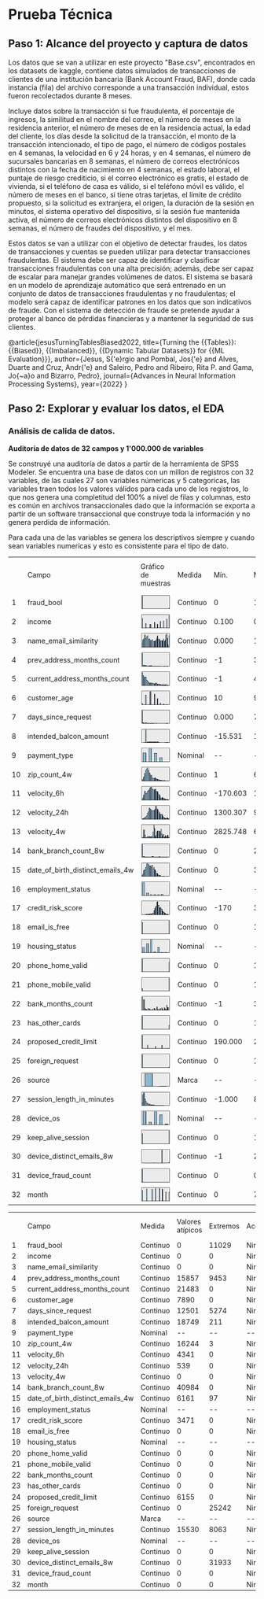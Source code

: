 # Prueba Técnica

## Paso 1: Alcance del proyecto y captura de datos
 
Los datos que se van a utilizar en este proyecto "Base.csv", encontrados en los datasets 
de kaggle, contiene datos simulados de transacciones de clientes de una institución bancaria
(Bank Account Fraud, BAF), donde cada instancia (fila) del archivo corresponde a una transacción
individual, estos fueron recolectados durante 8 meses.

Incluye datos sobre la transacción si fue fraudulenta, el porcentaje
de ingresos, la similitud en el nombre del correo, el número de meses en la residencia anterior,
el número de meses de en la residencia actual, la edad del cliente, los días desde la solicitud 
de la transacción, el monto de la transacción intencionado, el tipo de pago, el número de códigos
postales en 4 semanas, la velocidad en 6 y 24 horas, y en 4 semanas, el número de sucursales bancarias
en 8 semanas, el número de correos electrónicos distintos con la fecha de nacimiento en 4 semanas,
el estado laboral, el puntaje de riesgo crediticio, si el correo electrónico es gratis, el estado
de vivienda, si el teléfono de casa es válido, si el teléfono móvil es válido, el número de meses
en el banco, si tiene otras tarjetas, el límite de crédito propuesto, si la solicitud es extranjera,
el origen, la duración de la sesión en minutos, el sistema operativo del dispositivo, si la sesión
fue mantenida activa, el número de correos electrónicos distintos del dispositivo en 8 semanas,
el número de fraudes del dispositivo, y el mes.

Estos datos se van a utilizar con el objetivo de detectar fraudes, los datos de transacciones y cuentas 
se pueden utilizar para detectar transacciones fraudulentas. El sistema debe ser capaz de identificar y 
clasificar transacciones fraudulentas con una alta precisión; además, debe ser capaz de escalar para manejar
grandes volúmenes de datos. El sistema se basará en un modelo de aprendizaje automático que será entrenado 
en un conjunto de datos de transacciones fraudulentas y no fraudulentas; el modelo será capaz de identificar
patrones en los datos que son indicativos de fraude. Con el sistema de detección de fraude se pretende ayudar
a proteger al banco de pérdidas financieras y a mantener la seguridad de sus clientes.

@article{jesusTurningTablesBiased2022,
title={Turning the {{Tables}}: {{Biased}}, {{Imbalanced}}, {{Dynamic Tabular Datasets}} for {{ML Evaluation}}},
author={Jesus, S{\'e}rgio and Pombal, Jos{\'e} and Alves, Duarte and Cruz, Andr{\'e} and Saleiro, Pedro and Ribeiro, Rita P. and Gama, Jo{\~a}o and Bizarro, Pedro},
journal={Advances in Neural Information Processing Systems},
year={2022}
}

## Paso 2: Explorar y evaluar los datos, el EDA

### Análisis de calida de datos.

**Auditoría de datos de 32 campos y 1'000.000 de variables**

Se construyé una auditoría de datos a partir de la herramienta de SPSS Modeler.
Se encuentra una base de datos con un millon de registros con 32 variables, de las cuales 27 son variables númericas y 5
categoricas, las variables traen todos los valores válidos para cada uno de los registros, lo que nos genera una 
completitud del 100% a nivel de filas y columnas, esto es común en archivos transaccionales dado que la información se 
exporta a partir de un software transaccional que construye toda la información y no genera perdida de información.

Para cada una de las variables se genera los descriptivos siempre y cuando sean variables numericas y esto es consistente
para el tipo de dato.

|    |                                      |                          |          |          |           |                |           |          |                         |                |             |           |                        |          |                       |           |         |
|----|--------------------------------------|--------------------------|----------|----------|-----------|----------------|-----------|----------|-------------------------|----------------|-------------|-----------|------------------------|----------|-----------------------|-----------|---------|
|    | Campo                                | Gráfico de muestras      | Medida   | Mín.     | Máx.      | Suma           | Rango     | Media    | Error estándar de media | Desv. estándar | Varianza    | Asimetría | Err. típ. de asimetría | Kurtosis | Err. típ. de Kurtosis | Exclusivo | Válido  |
| 1  | fraud_bool                           | ![](/Graficos/prop1.jpg) | Continuo | 0        | 1         | 11029          | 1         | 0.011    | 0.000                   | 0.104          | 0.011       | 9.364     | 0.002                  | 85.682   | 0.005                 | --        | 1000000 |
| 2  | income                               | ![](Graficos\prop2.jpg)  | Continuo | 0.100    | 0.900     | 562695.600     | 0.800     | 0.563    | 0.000                   | 0.290          | 0.084       | -0.386    | 0.002                  | -1.299   | 0.005                 | --        | 1000000 |
| 3  | name\_email\_similarity              | ![](Graficos\prop3.jpg)  | Continuo | 0.000    | 1.000     | 493694.095     | 1.000     | 0.494    | 0.000                   | 0.289          | 0.084       | 0.043     | 0.002                  | -1.280   | 0.005                 | --        | 1000000 |
| 4  | prev\_address\_months_count          | ![](Graficos\prop4.jpg)  | Continuo | -1       | 383       | 16718568       | 384       | 16.719   | 0.044                   | 44.046         | 1940.070    | 4.064     | 0.002                  | 20.031   | 0.005                 | --        | 1000000 |
| 5  | current\_address\_months_count       | ![](Graficos\prop5.jpg)  | Continuo | -1       | 428       | 86587867       | 429       | 86.588   | 0.088                   | 88.407         | 7815.727    | 1.387     | 0.002                  | 1.357    | 0.005                 | --        | 1000000 |
| 6  | customer_age                         | ![](Graficos\prop6.jpg)  | Continuo | 10       | 90        | 33689080       | 80        | 33.689   | 0.012                   | 12.026         | 144.620     | 0.478     | 0.002                  | -0.115   | 0.005                 | --        | 1000000 |
| 7  | days\_since\_request                 | ![](Graficos\prop7.jpg)  | Continuo | 0.000    | 78.457    | 1025705.231    | 78.457    | 1.026    | 0.005                   | 5.382          | 28.964      | 9.279     | 0.002                  | 106.569  | 0.005                 | --        | 1000000 |
| 8  | intended\_balcon\_amount             | ![](Graficos\prop8.jpg)  | Continuo | -15.531  | 112.957   | 8661498.537    | 128.487   | 8.661    | 0.020                   | 20.236         | 409.502     | 2.507     | 0.002                  | 6.847    | 0.005                 | --        | 1000000 |
| 9  | payment_type                         | ![](Graficos\prop9.jpg)  | Nominal  | --       | --        | --             | --        | --       | --                      | --             | --          | --        | --                     | --       | --                    | 5         | 1000000 |
| 10 | zip\_count\_4w                       | ![](Graficos\prop10.jpg) | Continuo | 1        | 6700      | 1572692049     | 6699      | 1572.692 | 1.005                   | 1005.375       | 1010778.016 | 1.457     | 0.002                  | 2.140    | 0.005                 | --        | 1000000 |
| 11 | velocity_6h                          | ![](Graficos\prop11.jpg) | Continuo | -170.603 | 16715.565 | 5665296604.795 | 16886.168 | 5665.297 | 3.009                   | 3009.381       | 9056371.989 | 0.563     | 0.002                  | 0.003    | 0.005                 | --        | 1000000 |
| 12 | velocity_24h                         | ![](Graficos\prop12.jpg) | Continuo | 1300.307 | 9506.897  | 4769781964.962 | 8206.589  | 4769.782 | 1.479                   | 1479.213       | 2188069.952 | 0.331     | 0.002                  | -0.374   | 0.005                 | --        | 1000000 |
| 13 | velocity_4w                          | ![](Graficos\prop13.jpg) | Continuo | 2825.748 | 6994.764  | 4856324015.812 | 4169.016  | 4856.324 | 0.920                   | 919.844        | 846112.863  | -0.060    | 0.002                  | -0.360   | 0.005                 | --        | 1000000 |
| 14 | bank\_branch\_count_8w               | ![](Graficos\prop14.jpg) | Continuo | 0        | 2385      | 184361849      | 2385      | 184.362  | 0.460                   | 459.625        | 211255.443  | 2.747     | 0.002                  | 6.503    | 0.005                 | --        | 1000000 |
| 15 | date\_of\_birth\_distinct\_emails_4w | ![](Graficos\prop15.jpg) | Continuo | 0        | 39        | 9503544        | 39        | 9.504    | 0.005                   | 5.034          | 25.339      | 0.703     | 0.002                  | 0.436    | 0.005                 | --        | 1000000 |
| 16 | employment_status                    | ![](Graficos\prop16.jpg) | Nominal  | --       | --        | --             | --        | --       | --                      | --             | --          | --        | --                     | --       | --                    | 7         | 1000000 |
| 17 | credit\_risk\_score                  | ![](Graficos\prop17.jpg) | Continuo | -170     | 389       | 130989595      | 559       | 130.990  | 0.070                   | 69.682         | 4855.555    | 0.296     | 0.002                  | 0.068    | 0.005                 | --        | 1000000 |
| 18 | email\_is\_free                      | ![](Graficos\prop18.jpg) | Continuo | 0        | 1         | 529886         | 1         | 0.530    | 0.000                   | 0.499          | 0.249       | -0.120    | 0.002                  | -1.986   | 0.005                 | --        | 1000000 |
| 19 | housing_status                       | ![](Graficos\prop19.jpg) | Nominal  | --       | --        | --             | --        | --       | --                      | --             | --          | --        | --                     | --       | --                    | 7         | 1000000 |
| 20 | phone\_home\_valid                   | ![](Graficos\prop20.jpg) | Continuo | 0        | 1         | 417077         | 1         | 0.417    | 0.000                   | 0.493          | 0.243       | 0.336     | 0.002                  | -1.887   | 0.005                 | --        | 1000000 |
| 21 | phone\_mobile\_valid                 | ![](Graficos\prop21.jpg) | Continuo | 0        | 1         | 889676         | 1         | 0.890    | 0.000                   | 0.313          | 0.098       | -2.488    | 0.002                  | 4.188    | 0.005                 | --        | 1000000 |
| 22 | bank\_months\_count                  | ![](Graficos\prop22.jpg) | Continuo | -1       | 32        | 10839303       | 33        | 10.839   | 0.012                   | 12.117         | 146.819     | 0.489     | 0.002                  | -1.436   | 0.005                 | --        | 1000000 |
| 23 | has\_other\_cards                    | ![](Graficos\prop23.jpg) | Continuo | 0        | 1         | 222988         | 1         | 0.223    | 0.000                   | 0.416          | 0.173       | 1.331     | 0.002                  | -0.228   | 0.005                 | --        | 1000000 |
| 24 | proposed\_credit\_limit              | ![](Graficos\prop24.jpg) | Continuo | 190.000  | 2100.000  | 515851010.000  | 1910.000  | 515.851  | 0.488                   | 487.560        | 237714.658  | 1.301     | 0.002                  | 0.169    | 0.005                 | --        | 1000000 |
| 25 | foreign_request                      | ![](Graficos\prop25.jpg) | Continuo | 0        | 1         | 25242          | 1         | 0.025    | 0.000                   | 0.157          | 0.025       | 6.053     | 0.002                  | 34.643   | 0.005                 | --        | 1000000 |
| 26 | source                               | ![](Graficos\prop26.jpg) | Marca    | --       | --        | --             | --        | --       | --                      | --             | --          | --        | --                     | --       | --                    | 2         | 1000000 |
| 27 | session\_length\_in_minutes          | ![](Graficos\prop27.jpg) | Continuo | -1.000   | 85.899    | 7544940.201    | 86.899    | 7.545    | 0.008                   | 8.033          | 64.531      | 3.305     | 0.002                  | 14.961   | 0.005                 | --        | 1000000 |
| 28 | device_os                            | ![](Graficos\prop28.jpg) | Nominal  | --       | --        | --             | --        | --       | --                      | --             | --          | --        | --                     | --       | --                    | 5         | 1000000 |
| 29 | keep\_alive\_session                 | ![](Graficos\prop29.jpg) | Continuo | 0        | 1         | 576947         | 1         | 0.577    | 0.000                   | 0.494          | 0.244       | -0.311    | 0.002                  | -1.903   | 0.005                 | --        | 1000000 |
| 30 | device\_distinct\_emails_8w          | ![](Graficos\prop30.jpg) | Continuo | -1       | 2         | 1018312        | 3         | 1.018    | 0.000                   | 0.181          | 0.033       | 2.431     | 0.002                  | 30.907   | 0.005                 | --        | 1000000 |
| 31 | device\_fraud\_count                 | ![](Graficos\prop31.jpg) | Continuo | 0        | 0         | 0              | 0         | 0        | 0                       | 0              | 0           | --        | --                     | --       | --                    | --        | 1000000 |
| 32 | month                                | ![](Graficos\prop32.jpg) | Continuo | 0        | 7         | 3288674        | 7         | 3.289    | 0.002                   | 2.210          | 4.884       | 0.112     | 0.002                  | -1.128   | 0.005                 | --        | 1000000 |



|    |                                      |          |                  |          |         |                  |        |            |                   |            |              |                   |                 |
|----|--------------------------------------|----------|------------------|----------|---------|------------------|--------|------------|-------------------|------------|--------------|-------------------|-----------------|
|    | Campo                                | Medida   | Valores atípicos | Extremos | Acción  | Imputar perdidos | Método | % Completo | Registros válidos | Valor nulo | Cadena vacía | Espacio en blanco | Valor en blanco |
| 1  | fraud_bool                           | Continuo | 0                | 11029    | Ninguno | Nunca            | Fijo   | 100,000    | 1000000           | 0          | 0            | 0                 | 0               |
| 2  | income                               | Continuo | 0                | 0        | Ninguno | Nunca            | Fijo   | 100,000    | 1000000           | 0          | 0            | 0                 | 0               |
| 3  | name\_email\_similarity              | Continuo | 0                | 0        | Ninguno | Nunca            | Fijo   | 100,000    | 1000000           | 0          | 0            | 0                 | 0               |
| 4  | prev\_address\_months_count          | Continuo | 15857            | 9453     | Ninguno | Nunca            | Fijo   | 100,000    | 1000000           | 0          | 0            | 0                 | 0               |
| 5  | current\_address\_months_count       | Continuo | 21483            | 0        | Ninguno | Nunca            | Fijo   | 100,000    | 1000000           | 0          | 0            | 0                 | 0               |
| 6  | customer_age                         | Continuo | 7890             | 0        | Ninguno | Nunca            | Fijo   | 100,000    | 1000000           | 0          | 0            | 0                 | 0               |
| 7  | days\_since\_request                 | Continuo | 12501            | 5274     | Ninguno | Nunca            | Fijo   | 100,000    | 1000000           | 0          | 0            | 0                 | 0               |
| 8  | intended\_balcon\_amount             | Continuo | 18749            | 211      | Ninguno | Nunca            | Fijo   | 100,000    | 1000000           | 0          | 0            | 0                 | 0               |
| 9  | payment_type                         | Nominal  | --               | --       | --      | Nunca            | Fijo   | 100,000    | 1000000           | 0          | 0            | 0                 | 0               |
| 10 | zip\_count\_4w                       | Continuo | 16244            | 3        | Ninguno | Nunca            | Fijo   | 100,000    | 1000000           | 0          | 0            | 0                 | 0               |
| 11 | velocity_6h                          | Continuo | 4341             | 0        | Ninguno | Nunca            | Fijo   | 100,000    | 1000000           | 0          | 0            | 0                 | 0               |
| 12 | velocity_24h                         | Continuo | 539              | 0        | Ninguno | Nunca            | Fijo   | 100,000    | 1000000           | 0          | 0            | 0                 | 0               |
| 13 | velocity_4w                          | Continuo | 0                | 0        | Ninguno | Nunca            | Fijo   | 100,000    | 1000000           | 0          | 0            | 0                 | 0               |
| 14 | bank\_branch\_count_8w               | Continuo | 40984            | 0        | Ninguno | Nunca            | Fijo   | 100,000    | 1000000           | 0          | 0            | 0                 | 0               |
| 15 | date\_of\_birth\_distinct\_emails_4w | Continuo | 6161             | 97       | Ninguno | Nunca            | Fijo   | 100,000    | 1000000           | 0          | 0            | 0                 | 0               |
| 16 | employment_status                    | Nominal  | --               | --       | --      | Nunca            | Fijo   | 100,000    | 1000000           | 0          | 0            | 0                 | 0               |
| 17 | credit\_risk\_score                  | Continuo | 3471             | 0        | Ninguno | Nunca            | Fijo   | 100,000    | 1000000           | 0          | 0            | 0                 | 0               |
| 18 | email\_is\_free                      | Continuo | 0                | 0        | Ninguno | Nunca            | Fijo   | 100,000    | 1000000           | 0          | 0            | 0                 | 0               |
| 19 | housing_status                       | Nominal  | --               | --       | --      | Nunca            | Fijo   | 100,000    | 1000000           | 0          | 0            | 0                 | 0               |
| 20 | phone\_home\_valid                   | Continuo | 0                | 0        | Ninguno | Nunca            | Fijo   | 100,000    | 1000000           | 0          | 0            | 0                 | 0               |
| 21 | phone\_mobile\_valid                 | Continuo | 0                | 0        | Ninguno | Nunca            | Fijo   | 100,000    | 1000000           | 0          | 0            | 0                 | 0               |
| 22 | bank\_months\_count                  | Continuo | 0                | 0        | Ninguno | Nunca            | Fijo   | 100,000    | 1000000           | 0          | 0            | 0                 | 0               |
| 23 | has\_other\_cards                    | Continuo | 0                | 0        | Ninguno | Nunca            | Fijo   | 100,000    | 1000000           | 0          | 0            | 0                 | 0               |
| 24 | proposed\_credit\_limit              | Continuo | 6155             | 0        | Ninguno | Nunca            | Fijo   | 100,000    | 1000000           | 0          | 0            | 0                 | 0               |
| 25 | foreign_request                      | Continuo | 0                | 25242    | Ninguno | Nunca            | Fijo   | 100,000    | 1000000           | 0          | 0            | 0                 | 0               |
| 26 | source                               | Marca    | --               | --       | --      | Nunca            | Fijo   | 100,000    | 1000000           | 0          | 0            | 0                 | 0               |
| 27 | session\_length\_in_minutes          | Continuo | 15530            | 8063     | Ninguno | Nunca            | Fijo   | 100,000    | 1000000           | 0          | 0            | 0                 | 0               |
| 28 | device_os                            | Nominal  | --               | --       | --      | Nunca            | Fijo   | 100,000    | 1000000           | 0          | 0            | 0                 | 0               |
| 29 | keep\_alive\_session                 | Continuo | 0                | 0        | Ninguno | Nunca            | Fijo   | 100,000    | 1000000           | 0          | 0            | 0                 | 0               |
| 30 | device\_distinct\_emails_8w          | Continuo | 0                | 31933    | Ninguno | Nunca            | Fijo   | 100,000    | 1000000           | 0          | 0            | 0                 | 0               |
| 31 | device\_fraud\_count                 | Continuo | 0                | 0        | Ninguno | Nunca            | Fijo   | 100,000    | 1000000           | 0          | 0            | 0                 | 0               |
| 32 | month                                | Continuo | 0                | 0        | Ninguno | Nunca            | Fijo   | 100,000    | 1000000           | 0          | 0            | 0                 | 0               |

### 
